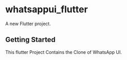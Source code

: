 # whatsappui_flutter

A new Flutter project.

## Getting Started 

This flutter Project Contains the Clone of WhatsApp UI.

 
